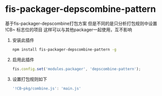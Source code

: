 fis-packager-depscombine-pattern
====================================

基于fis-packager-depscombine打包方案
但是不同的是只分析打包规则中设置 !CB~ 标志位的项目
这样可以与其他packager一起使用，互不影响

1. 安装此插件

    ```bash
    npm install fis-packager-depscombine-pattern -g
    ```
2. 启用此插件

    ```javascript
    fis.config.set('modules.packager', 'depscombine-pattern');
    ```
3. 设置打包规则如下
   ```javascript
   '!CB~pkg/combine.js': 'main.js'
   ```
